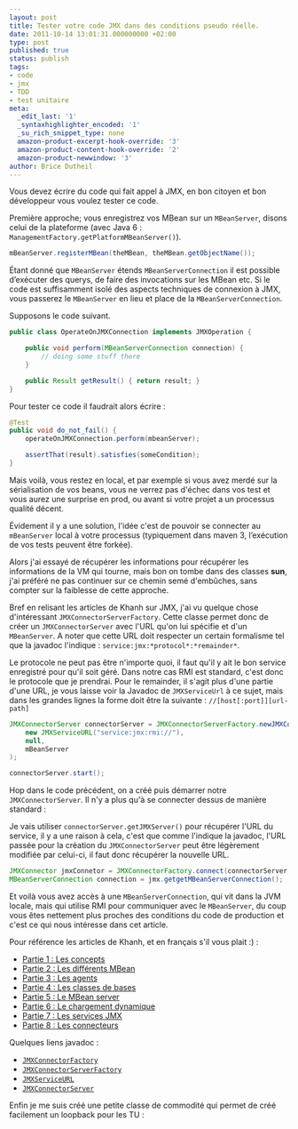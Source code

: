 ```yaml
---
layout: post
title: Tester votre code JMX dans des conditions pseudo réelle.
date: 2011-10-14 13:01:31.000000000 +02:00
type: post
published: true
status: publish
tags:
- code
- jmx
- TDD
- test unitaire
meta:
  _edit_last: '1'
  _syntaxhighlighter_encoded: '1'
  _su_rich_snippet_type: none
  amazon-product-excerpt-hook-override: '3'
  amazon-product-content-hook-override: '2'
  amazon-product-newwindow: '3'
author: Brice Dutheil
---
```

Vous devez écrire du code qui fait appel à JMX, en bon citoyen et bon développeur vous voulez tester ce code.

Première approche; vous enregistrez vos MBean sur un `MBeanServer`, disons celui de la plateforme (avec Java 6 : `ManagementFactory.getPlatformMBeanServer()`).

```java
mBeanServer.registerMBean(theMBean, theMBean.getObjectName());
```

Étant donné que `MBeanServer` étends `MBeanServerConnection` il est possible d’exécuter des querys, de faire des invocations sur les MBean etc. Si le code est suffisamment isolé des aspects techniques de connexion à JMX, vous passerez le `MBeanServer` en lieu et place de la `MBeanServerConnection`.

Supposons le code suivant.

```java
public class OperateOnJMXConnection implements JMXOperation {

    public void perform(MBeanServerConnection connection) {
        // doing some stuff there
    }

    public Result getResult() { return result; }
}
```

Pour tester ce code il faudrait alors écrire :

```java
@Test
public void do_not_fail() {
    operateOnJMXConnection.perform(mbeanServer);

    assertThat(result).satisfies(someCondition);
}
```

Mais voilà, vous restez en local, et par exemple si vous avez merdé sur la sérialisation de vos beans, vous ne verrez pas d'échec dans vos test et vous aurez une surprise en prod, ou avant si votre projet a un processus qualité décent.

Évidement il y a une solution, l'idée c'est de pouvoir se connecter au `mBeanServer` local à votre processus (typiquement dans maven 3, l’exécution de vos tests peuvent être forkée).

Alors j'ai essayé de récupérer les informations pour récupérer les informations de la VM qui tourne, mais bon on tombe dans des classes **sun**, j'ai préféré ne pas continuer sur ce chemin semé d'embûches, sans compter sur la faiblesse de cette approche.

Bref en relisant les articles de Khanh sur JMX, j'ai vu quelque chose d'intéressant `JMXConnectorServerFactory`. Cette classe permet donc de créer un `JMXConnectorServer` avec l'URL qu'on lui spécifie et d'un `MBeanServer`. A noter que cette URL doit respecter un certain formalisme tel que la javadoc l'indique : `service:jmx:*protocol*:*remainder*`.

Le protocole ne peut pas être n'importe quoi, il faut qu'il y ait le bon service enregistré pour qu'il soit géré. Dans notre cas RMI est standard, c'est donc le protocole que je prendrai. Pour le remainder, il s'agit plus d'une partie d'une URL, je vous laisse voir la Javadoc de `JMXServiceUrl` à ce sujet, mais dans les grandes lignes la forme doit être la suivante : `//[host[:port]][url-path]`

```java
JMXConnectorServer connectorServer = JMXConnectorServerFactory.newJMXConnectorServer(
    new JMXServiceURL("service:jmx:rmi://"),
    null,
    mBeanServer
);

connectorServer.start();
```

Hop dans le code précédent, on a créé puis démarrer notre `JMXConnectorServer`. Il n'y a plus qu'à se connecter dessus de manière standard :

Je vais utiliser `connectorServer.getJMXServer()` pour récupérer l'URL du service, il y a une raison à cela, c'est que comme l'indique la javadoc, l'URL passée pour la création du `JMXConnectorServer` peut être légèrement modifiée par celui-ci, il faut donc récupérer la nouvelle URL.</p>

```java
JMXConnector jmxConnetor = JMXConnectorFactory.connect(connectorServer.getJMXServiceUrl());
MBeanServerConnection connection = jmx.getgetMBeanServerConnection();
```

Et voilà vous avez accès à une `MBeanServerConnection`, qui vit dans la JVM locale, mais qui utilise RMI pour communiquer avec le `MBeanServer`, du coup vous êtes nettement plus proches des conditions du code de production et c'est ce qui nous intéresse dans cet article.

Pour référence les articles de Khanh, et en français s'il vous plait :) :

* [Partie 1 : Les concepts](http://jetoile.blogspot.com/2010/10/jmx-pour-les-nuls-les-concepts-partie-1.html)
* [Partie 2 : Les différents MBean](http://jetoile.blogspot.com/2010/11/jmx-pour-les-nuls-les-differents-mbeans.html)
* [Partie 3 : Les agents](http://jetoile.blogspot.com/2010/11/jmx-pour-les-nuls-les-agents-jmx-partie.html)
* [Partie 4 : Les classes de bases](http://jetoile.blogspot.com/2010/11/jmx-pour-les-nuls-les-classes-de-base.html)
* [Partie 5 : Le MBean server](http://jetoile.blogspot.com/2010/11/jmx-pour-les-nuls-le-mbean-server.html)
* [Partie 6 : Le chargement dynamique](http://jetoile.blogspot.com/2010/12/jmx-pour-les-nuls-chargement-dynamique.html)
* [Partie 7 : Les services JMX](http://jetoile.blogspot.com/2010/12/jmx-pour-les-nuls-les-services-jmx.html)
* [Partie 8 : Les connecteurs](http://jetoile.blogspot.com/2010/12/jmx-pour-les-nuls-les-connecteurs.html)

Quelques liens javadoc :


* [`JMXConnectorFactory`](http://download.oracle.com/javase/6/docs/api/javax/management/remote/JMXConnectorFactory.html)
* [`JMXConnectorServerFactory`](http://download.oracle.com/javase/6/docs/api/javax/management/remote/JMXConnectorServerFactory.html)
* [`JMXServiceURL`](http://download.oracle.com/javase/6/docs/api/javax/management/remote/JMXServiceURL.html)
* [`JMXConnectorServer`](http://download.oracle.com/javase/6/docs/api/javax/management/remote/JMXConnectorServer.html)

Enfin je me suis créé une petite classe de commodité qui permet de créé facilement un loopback pour les TU :
